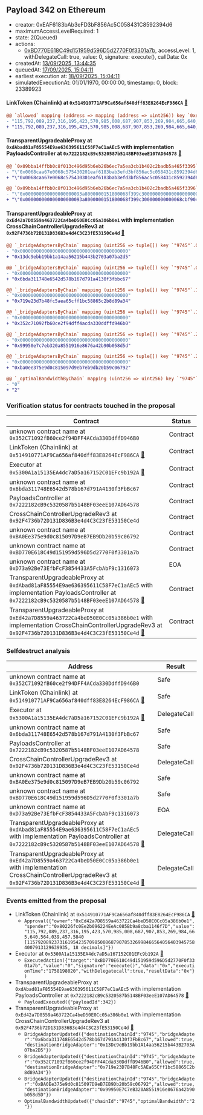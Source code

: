 ## Payload 342 on Ethereum

- creator: 0xEAF6183bAb3eFD3bF856Ac5C058431C8592394d6
- maximumAccessLevelRequired: 1
- state: 2(Queued)
- actions:
  - [0xBD770E618C49d151959d596D5d2770F0f3301a7b](https://etherscan.io/address/0xBD770E618C49d151959d596D5d2770F0f3301a7b), accessLevel: 1, withDelegateCall: true, value: 0, signature: execute(), callData: 0x
- createdAt: [13/09/2025, 13:44:35](https://etherscan.io/tx/0xe8fc8660abe305eeb6cefd578a9280baab966e7984acc3050ae6961f62084349)
- queuedAt: [17/09/2025, 15:04:11](https://etherscan.io/tx/0xd0daf348c214d015f4e2e7478b4e14ccb3b808c10ed454a73e67d7269ced6f63)
- earliest execution at: [18/09/2025, 15:04:11](https://www.epochconverter.com/countdown?q=1758207851)
- simulatedExecutionAt: 01/01/1970, 00:00:00, timestamp: 0, block: 23389923
#### LinkToken (Chainlink) at `0x514910771AF9Ca656af840dff83E8264EcF986CA` [:ghost:](https://github.com/bgd-labs/aave-address-book  "AaveV2Ethereum.ASSETS.LINK.UNDERLYING")

```diff
@@ `allowed` mapping (address => mapping (address => uint256)) key `0xed42a7d8559a463722ca4bed50e0cc05a386b0e1`.0x80226fc0ee2b096224eeac085bb9a8cba1146f7d @@
- "115,792,089,237,316,195,423,570,985,008,687,907,853,269,984,665,640,564,039,452.8190 [115792089237316195423570985008687907853269984665640564039452819038109223761790, 18 decimals]"
+ "115,792,089,237,316,195,423,570,985,008,687,907,853,269,984,665,640,564,039,457.5840 [115792089237316195423570985008687907853269984665640564039457584007913129639935, 18 decimals]"

```
#### TransparentUpgradeableProxy at `0xdAbad81aF85554E9ae636395611C58F7eC1aAEc5` with implementation PayloadsController at `0x7222182cB9c5320587b5148BF03eeE107AD64578` [:ghost:](https://github.com/bgd-labs/aave-address-book  "GovernanceV3Ethereum.PAYLOADS_CONTROLLER")

```diff
@@ `0x09bba14ffbb0c8f013c496d95b6eb26b6ec7a5ea3cb1b402c2badb5a465f3395` raw  @@
- "\"0x0068caa67e0068c575430201eaf6183bab3efd3bf856ac5c058431c8592394d6\""
+ "\"0x0068caa67e0068c575430301eaf6183bab3efd3bf856ac5c058431c8592394d6\""

@@ `0x09bba14ffbb0c8f013c496d95b6eb26b6ec7a5ea3cb1b402c2badb5a465f3396` raw  @@
- "\"0x000000000000000000093a8000000151800068f399c300000000000000000000\""
+ "\"0x000000000000000000093a8000000151800068f399c300000000000068cbf904\""

```
#### TransparentUpgradeableProxy at `0xEd42a7D8559a463722Ca4beD50E0Cc05a386b0e1` with implementation CrossChainControllerUpgradeRev3 at `0x92F4736b72D131D836B3e4d4C3C23fE53150Ce4d` [:ghost:](https://github.com/bgd-labs/aave-address-book  "GovernanceV3Ethereum.CROSS_CHAIN_CONTROLLER")

```diff
@@ `_bridgeAdaptersByChain` mapping (uint256 => tuple[]) key `"9745"`.0.destinationBridgeAdapter @@
- "0x0000000000000000000000000000000000000000"
+ "0x13dc9ebb19bb1a14aa56215b443b2703a07ba2d5"

@@ `_bridgeAdaptersByChain` mapping (uint256 => tuple[]) key `"9745"`.0.currentChainBridgeAdapter @@
- "0x0000000000000000000000000000000000000000"
+ "0x6bda311748e6542d578b167d791a4130f3fbbc67"

@@ `_bridgeAdaptersByChain` mapping (uint256 => tuple[]) key `"9745"`.1.destinationBridgeAdapter @@
- "0x0000000000000000000000000000000000000000"
+ "0x719e23d7b48fc5aea65cff1bc58865c2b8d89a34"

@@ `_bridgeAdaptersByChain` mapping (uint256 => tuple[]) key `"9745"`.1.currentChainBridgeAdapter @@
- "0x0000000000000000000000000000000000000000"
+ "0x352c71092fb60ce2f94dff4acda330ddffd946b0"

@@ `_bridgeAdaptersByChain` mapping (uint256 => tuple[]) key `"9745"`.2.destinationBridgeAdapter @@
- "0x0000000000000000000000000000000000000000"
+ "0x99950e7c7eb320a8551916e8676a42b90b058d5d"

@@ `_bridgeAdaptersByChain` mapping (uint256 => tuple[]) key `"9745"`.2.currentChainBridgeAdapter @@
- "0x0000000000000000000000000000000000000000"
+ "0xba0ee375e9d0c815097d9eb7eb9db20b59c06792"

@@ `_optimalBandwidthByChain` mapping (uint256 => uint256) key `"9745"` @@
- "0"
+ "2"

```
### Verification status for contracts touched in the proposal

| Contract | Status |
|---------|------------|
| unknown contract name at `0x352C71092fB60ce2f94DFF4ACda330DdffD946B0` | Contract |
| LinkToken (Chainlink) at `0x514910771AF9Ca656af840dff83E8264EcF986CA` [:ghost:](https://github.com/bgd-labs/aave-address-book  "AaveV2Ethereum.ASSETS.LINK.UNDERLYING") | Contract |
| Executor at `0x5300A1a15135EA4dc7aD5a167152C01EFc9b192A` [:ghost:](https://github.com/bgd-labs/aave-address-book  "AaveV2Ethereum.POOL_ADMIN") | Contract |
| unknown contract name at `0x6bda311748E6542d578b167d791A4130f3FbBc67` | Contract |
| PayloadsController at `0x7222182cB9c5320587b5148BF03eeE107AD64578` | Contract |
| CrossChainControllerUpgradeRev3 at `0x92F4736b72D131D836B3e4d4C3C23fE53150Ce4d` | Contract |
| unknown contract name at `0xBA0Ee375e9d0c815097D9eB7EB9Db20b59c06792` | Contract |
| unknown contract name at `0xBD770E618C49d151959d596D5d2770F0f3301a7b` | Contract |
| unknown contract name at `0xD73a92Be73EfbFcF3854433A5FcbAbF9c1316073` | EOA |
| TransparentUpgradeableProxy at `0xdAbad81aF85554E9ae636395611C58F7eC1aAEc5` with implementation PayloadsController at `0x7222182cB9c5320587b5148BF03eeE107AD64578` [:ghost:](https://github.com/bgd-labs/aave-address-book  "GovernanceV3Ethereum.PAYLOADS_CONTROLLER") | Contract |
| TransparentUpgradeableProxy at `0xEd42a7D8559a463722Ca4beD50E0Cc05a386b0e1` with implementation CrossChainControllerUpgradeRev3 at `0x92F4736b72D131D836B3e4d4C3C23fE53150Ce4d` [:ghost:](https://github.com/bgd-labs/aave-address-book  "GovernanceV3Ethereum.CROSS_CHAIN_CONTROLLER") | Contract |

### Selfdestruct analysis

| Address | Result |
|---------|------------|
| unknown contract name at `0x352C71092fB60ce2f94DFF4ACda330DdffD946B0` | Safe |
| LinkToken (Chainlink) at `0x514910771AF9Ca656af840dff83E8264EcF986CA` [:ghost:](https://github.com/bgd-labs/aave-address-book  "AaveV2Ethereum.ASSETS.LINK.UNDERLYING") | Safe |
| Executor at `0x5300A1a15135EA4dc7aD5a167152C01EFc9b192A` [:ghost:](https://github.com/bgd-labs/aave-address-book  "AaveV2Ethereum.POOL_ADMIN") | DelegateCall |
| unknown contract name at `0x6bda311748E6542d578b167d791A4130f3FbBc67` | Safe |
| PayloadsController at `0x7222182cB9c5320587b5148BF03eeE107AD64578` | Safe |
| CrossChainControllerUpgradeRev3 at `0x92F4736b72D131D836B3e4d4C3C23fE53150Ce4d` | DelegateCall |
| unknown contract name at `0xBA0Ee375e9d0c815097D9eB7EB9Db20b59c06792` | Safe |
| unknown contract name at `0xBD770E618C49d151959d596D5d2770F0f3301a7b` | Safe |
| unknown contract name at `0xD73a92Be73EfbFcF3854433A5FcbAbF9c1316073` | EOA |
| TransparentUpgradeableProxy at `0xdAbad81aF85554E9ae636395611C58F7eC1aAEc5` with implementation PayloadsController at `0x7222182cB9c5320587b5148BF03eeE107AD64578` [:ghost:](https://github.com/bgd-labs/aave-address-book  "GovernanceV3Ethereum.PAYLOADS_CONTROLLER") | DelegateCall |
| TransparentUpgradeableProxy at `0xEd42a7D8559a463722Ca4beD50E0Cc05a386b0e1` with implementation CrossChainControllerUpgradeRev3 at `0x92F4736b72D131D836B3e4d4C3C23fE53150Ce4d` [:ghost:](https://github.com/bgd-labs/aave-address-book  "GovernanceV3Ethereum.CROSS_CHAIN_CONTROLLER") | DelegateCall |

### Events emitted from the proposal

- LinkToken (Chainlink) at `0x514910771AF9Ca656af840dff83E8264EcF986CA` [:ghost:](https://github.com/bgd-labs/aave-address-book  "AaveV2Ethereum.ASSETS.LINK.UNDERLYING")
  - `Approval({"owner":"0xEd42a7D8559a463722Ca4beD50E0Cc05a386b0e1","spender":"0x80226fc0Ee2b096224EeAc085Bb9a8cba1146f7D","value":"115,792,089,237,316,195,423,570,985,008,687,907,853,269,984,665,640,564,039,457.5840 [115792089237316195423570985008687907853269984665640564039457584007913129639935, 18 decimals]"})`
- Executor at `0x5300A1a15135EA4dc7aD5a167152C01EFc9b192A` [:ghost:](https://github.com/bgd-labs/aave-address-book  "AaveV2Ethereum.POOL_ADMIN")
  - `ExecutedAction({"target":"0xBD770E618C49d151959d596D5d2770F0f3301a7b","value":"0","signature":"execute()","data":"0x","executionTime":"1758198020","withDelegatecall":true,"resultData":"0x"})`
- TransparentUpgradeableProxy at `0xdAbad81aF85554E9ae636395611C58F7eC1aAEc5` with implementation PayloadsController at `0x7222182cB9c5320587b5148BF03eeE107AD64578` [:ghost:](https://github.com/bgd-labs/aave-address-book  "GovernanceV3Ethereum.PAYLOADS_CONTROLLER")
  - `PayloadExecuted({"payloadId":342})`
- TransparentUpgradeableProxy at `0xEd42a7D8559a463722Ca4beD50E0Cc05a386b0e1` with implementation CrossChainControllerUpgradeRev3 at `0x92F4736b72D131D836B3e4d4C3C23fE53150Ce4d` [:ghost:](https://github.com/bgd-labs/aave-address-book  "GovernanceV3Ethereum.CROSS_CHAIN_CONTROLLER")
  - `BridgeAdapterUpdated({"destinationChainId":"9745","bridgeAdapter":"0x6bda311748E6542d578b167d791A4130f3FbBc67","allowed":true,"destinationBridgeAdapter":"0x13Dc9eBb19bb1A14aa56215b443B2703A07ba2D5"})`
  - `BridgeAdapterUpdated({"destinationChainId":"9745","bridgeAdapter":"0x352C71092fB60ce2f94DFF4ACda330DdffD946B0","allowed":true,"destinationBridgeAdapter":"0x719e23D7B48Fc5AEa65Cff1bc58865C2b8d89A34"})`
  - `BridgeAdapterUpdated({"destinationChainId":"9745","bridgeAdapter":"0xBA0Ee375e9d0c815097D9eB7EB9Db20b59c06792","allowed":true,"destinationBridgeAdapter":"0x99950E7C7eB320A8551916e8676a42b90b058d5D"})`
  - `OptimalBandwidthUpdated({"chainId":"9745","optimalBandwidth":"2"})`
